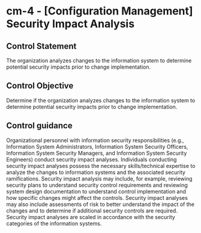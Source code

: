 # cm-4 - \[Configuration Management\] Security Impact Analysis

## Control Statement

The organization analyzes changes to the information system to determine potential security impacts prior to change implementation.

## Control Objective

Determine if the organization analyzes changes to the information system to determine potential security impacts prior to change implementation.

## Control guidance

Organizational personnel with information security responsibilities (e.g., Information System Administrators, Information System Security Officers, Information System Security Managers, and Information System Security Engineers) conduct security impact analyses. Individuals conducting security impact analyses possess the necessary skills/technical expertise to analyze the changes to information systems and the associated security ramifications. Security impact analysis may include, for example, reviewing security plans to understand security control requirements and reviewing system design documentation to understand control implementation and how specific changes might affect the controls. Security impact analyses may also include assessments of risk to better understand the impact of the changes and to determine if additional security controls are required. Security impact analyses are scaled in accordance with the security categories of the information systems.
